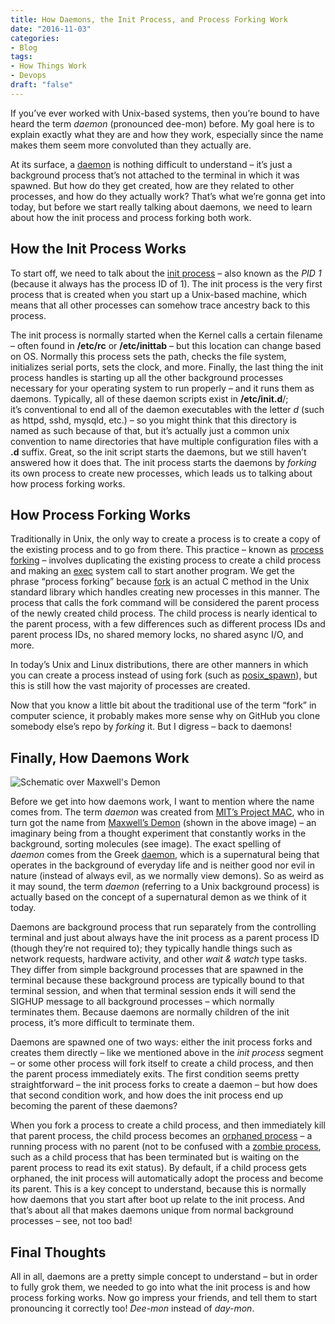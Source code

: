 ```yaml
---
title: How Daemons, the Init Process, and Process Forking Work
date: "2016-11-03"
categories:
- Blog
tags:
- How Things Work
- Devops
draft: "false"
---
```

If you’ve ever worked with Unix-based systems, then you’re bound to have heard the term _daemon_ (pronounced dee-mon) before. My goal here is to explain exactly what they are and how they work, especially since the name makes them seem more convoluted than they actually are.

At its surface, a [daemon](https://en.wikipedia.org/wiki/Daemon_(computing)) is nothing difficult to understand – it’s just a background process that’s not attached to the terminal in which it was spawned. But how do they get created, how are they related to other processes, and how do they actually work? That’s what we’re gonna get into today, but before we start really talking about daemons, we need to learn about how the init process and process forking both work.

How the Init Process Works
--------------------------

To start off, we need to talk about the [init process](https://en.wikipedia.org/wiki/Init) – also known as the _PID 1_ (because it always has the process ID of 1). The init process is the very first process that is created when you start up a Unix-based machine, which means that all other processes can somehow trace ancestry back to this process.

The init process is normally started when the Kernel calls a certain filename – often found in **/etc/rc** or **/etc/inittab** – but this location can change based on OS. Normally this process sets the path, checks the file system, initializes serial ports, sets the clock, and more. Finally, the last thing the init process handles is starting up all the other background processes necessary for your operating system to run properly – and it runs them as daemons. Typically, all of these daemon scripts exist in **/etc/init.d**/; it’s conventional to end all of the daemon executables with the letter _d_ (such as httpd, sshd, mysqld, etc.) – so you might think that this directory is named as such because of that, but it’s actually just a common unix convention to name directories that have multiple configuration files with a **.d** suffix. Great, so the init script starts the daemons, but we still haven’t answered how it does that. The init process starts the daemons by _forking_ its own process to create new processes, which leads us to talking about how process forking works.

How Process Forking Works
-------------------------

Traditionally in Unix, the only way to create a process is to create a copy of the existing process and to go from there. This practice – known as [process forking](https://en.wikipedia.org/wiki/Fork_(system_call)) – involves duplicating the existing process to create a child process and making an [exec](https://en.wikipedia.org/wiki/Exec_(computing)) system call to start another program. We get the phrase “process forking” because [fork](http://linux.die.net/man/2/fork) is an actual C method in the Unix standard library which handles creating new processes in this manner. The process that calls the fork command will be considered the parent process of the newly created child process. The child process is nearly identical to the parent process, with a few differences such as different process IDs and parent process IDs, no shared memory locks, no shared async I/O, and more.

In today’s Unix and Linux distributions, there are other manners in which you can create a process instead of using fork (such as [posix\_spawn](http://pubs.opengroup.org/onlinepubs/009696899/functions/posix_spawn.html)), but this is still how the vast majority of processes are created.

Now that you know a little bit about the traditional use of the term “fork” in computer science, it probably makes more sense why on GitHub you clone somebody else’s repo by _forking_ it. But I digress – back to daemons!

Finally, How Daemons Work
-------------------------

![Schematic over Maxwell's Demon](https://personal-k8s-main-space.nyc3.cdn.digitaloceanspaces.com/thecodeboss.dev/entries/how-daemons-the-init-process-and-process-forking-work/maxwells-demon.png)

Before we get into how daemons work, I want to mention where the name comes from. The term _daemon_ was created from [MIT’s Project MAC](https://en.wikipedia.org/wiki/Project_MAC), who in turn got the name from [Maxwell’s Demon](https://en.wikipedia.org/wiki/Maxwell%27s_demon) (shown in the above image) – an imaginary being from a thought experiment that constantly works in the background, sorting molecules (see image). The exact spelling of _daemon_ comes from the Greek [daemon](https://en.wikipedia.org/wiki/Daemon_(classical_mythology)), which is a supernatural being that operates in the background of everyday life and is neither good nor evil in nature (instead of always evil, as we normally view demons). So as weird as it may sound, the term _daemon_ (referring to a Unix background process) is actually based on the concept of a supernatural demon as we think of it today.

Daemons are background process that run separately from the controlling terminal and just about always have the init process as a parent process ID (though they’re not required to); they typically handle things such as network requests, hardware activity, and other _wait & watch_ type tasks. They differ from simple background processes that are spawned in the terminal because these background process are typically bound to that terminal session, and when that terminal session ends it will send the SIGHUP message to all background processes – which normally terminates them. Because daemons are normally children of the init process, it’s more difficult to terminate them.

Daemons are spawned one of two ways: either the init process forks and creates them directly – like we mentioned above in the _init process_ segment – or some other process will fork itself to create a child process, and then the parent process immediately exits. The first condition seems pretty straightforward – the init process forks to create a daemon – but how does that second condition work, and how does the init process end up becoming the parent of these daemons?

When you fork a process to create a child process, and then immediately kill that parent process, the child process becomes an [orphaned process](https://en.wikipedia.org/wiki/Orphan_process) – a running process with no parent (not to be confused with a [zombie process](https://en.wikipedia.org/wiki/Zombie_process), such as a child process that has been terminated but is waiting on the parent process to read its exit status). By default, if a child process gets orphaned, the init process will automatically adopt the process and become its parent. This is a key concept to understand, because this is normally how daemons that you start after boot up relate to the init process. And that’s about all that makes daemons unique from normal background processes – see, not too bad!

Final Thoughts
--------------

All in all, daemons are a pretty simple concept to understand – but in order to fully grok them, we needed to go into what the init process is and how process forking works. Now go impress your friends, and tell them to start pronouncing it correctly too! _Dee-mon_ instead of _day-mon_.
